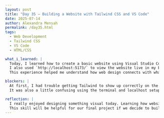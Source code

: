 ```yaml
---
layout: post  
title: "Day 35 – Building a Website with Tailwind CSS and VS Code"  
date: 2025-07-14  
author: Alexandra Mensah  
permalink: /day35.html  
tags:  
  - Web Development  
  - Tailwind CSS  
  - VS Code  
  - HTML/CSS  

what_i_learned: |  
  Today, I learned how to create a basic website using Visual Studio Code (VS Code). I wrote CSS code and used Tailwind CSS to help style the page more easily. I practiced changing font styles, background colors, and button effects.  
  I also used `http://localhost:5173/` to view the website live in my browser as I worked. It helped me see my changes right away. I learned how to organize the layout using Flexbox and how Tailwind simplifies a lot of styling.  
  This experience helped me understand how web design connects with what users actually see and click. I felt more confident using HTML and CSS and learned how to make pages that look clean and modern.

blockers: |  
  At first, I had trouble getting Tailwind to show up correctly on the page. It took a few tries to check if it was installed and linked properly.  
  It was also a little confusing using the terminal and localhost setup, but I got the hang of it after following the setup steps.

reflection: |  
  I really enjoyed designing something visual today. Learning how websites are built from the ground up made me more excited about coding. Using Tailwind made it easier to create a nice layout without writing a lot of custom CSS.  
  This skill will be helpful for our final project if we decide to build a dashboard or display the sensor data online. I'm proud that I was able to get a working webpage up and running.
---
```

